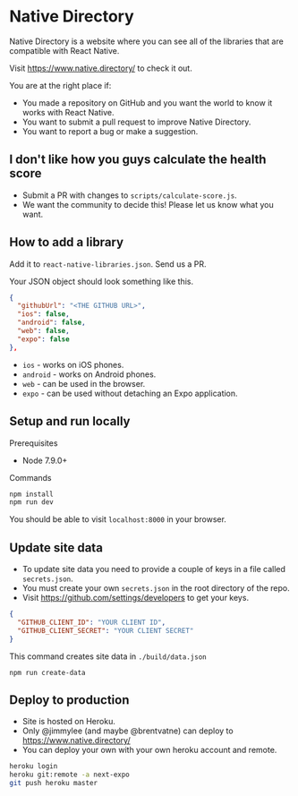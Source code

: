 # Native Directory

Native Directory is a website where you can see all of the libraries that are compatible with React Native.

Visit https://www.native.directory/ to check it out.

You are at the right place if:

- You made a repository on GitHub and you want the world to know it works with React Native.
- You want to submit a pull request to improve Native Directory.
- You want to report a bug or make a suggestion.

## I don't like how you guys calculate the health score

- Submit a PR with changes to `scripts/calculate-score.js`.
- We want the community to decide this! Please let us know what you want.

## How to add a library

Add it to `react-native-libraries.json`. Send us a PR.

Your JSON object should look something like this.
```json
{
  "githubUrl": "<THE GITHUB URL>",
  "ios": false,
  "android": false,
  "web": false,
  "expo": false
},
```

* `ios` - works on iOS phones.
* `android` - works on Android phones.
* `web` - can be used in the browser.
* `expo` - can be used without detaching an Expo application.

## Setup and run locally

Prerequisites

- Node 7.9.0+

Commands

```sh
npm install
npm run dev
```

You should be able to visit `localhost:8000` in your browser.

## Update site data

* To update site data you need to provide a couple of keys in a file called `secrets.json`.
* You must create your own `secrets.json` in the root directory of the repo.
* Visit https://github.com/settings/developers to get your keys.

```json
{
  "GITHUB_CLIENT_ID": "YOUR CLIENT ID",
  "GITHUB_CLIENT_SECRET": "YOUR CLIENT SECRET"
}

```

This command creates site data in `./build/data.json`

```
npm run create-data
```

## Deploy to production

* Site is hosted on Heroku.
* Only @jimmylee (and maybe @brentvatne) can deploy to https://www.native.directory/
* You can deploy your own with your own heroku account and remote.

```sh
heroku login
heroku git:remote -a next-expo
git push heroku master
```
